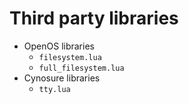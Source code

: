 # Third party libraries

+ OpenOS libraries
  + `filesystem.lua`
  + `full_filesystem.lua`
+ Cynosure libraries
  + `tty.lua`
